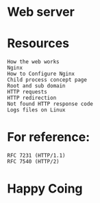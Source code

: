 # Web server

# Resources
	How the web works
	Nginx
	How to Configure Nginx
	Child process concept page
	Root and sub domain
	HTTP requests
	HTTP redirection
	Not found HTTP response code
	Logs files on Linux
# For reference:

	RFC 7231 (HTTP/1.1)
	RFC 7540 (HTTP/2)
# Happy Coing
